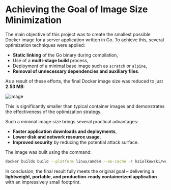 
# Achieving the Goal of Image Size Minimization

The main objective of this project was to create the smallest possible Docker image for a server application written in Go. To achieve this, several optimization techniques were applied:

- **Static linking** of the Go binary during compilation,  
- Use of a **multi-stage build** process,  
- Deployment of a minimal base image such as `scratch` or `alpine`,  
- **Removal of unnecessary dependencies and auxiliary files**.

As a result of these efforts, the final Docker image size was reduced to just **2.53 MB**:

![image](https://github.com/user-attachments/assets/8d85b8e5-52b2-43ff-85e9-2dbcb131e8b7)

This is significantly smaller than typical container images and demonstrates the effectiveness of the optimization strategy.

Such a minimal image size brings several practical advantages:

- **Faster application downloads and deployments**,  
- **Lower disk and network resource usage**,  
- **Improved security** by reducing the potential attack surface.

The image was built using the command:

```bash
docker buildx build --platform linux/amd64 --no-cache -t kziolkowski/weather-go:latest --load .
```


In conclusion, the final result fully meets the original goal – delivering a **lightweight, portable, and production-ready containerized application** with an impressively small footprint.
